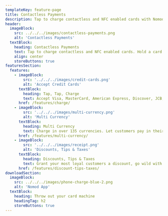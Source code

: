 ```yaml
---
templateKey: feature-page
title: Contactless Payments
description: Tap to charge contactless and NFC enabled cards with Nomod
header:
  imageBlock:
    src: ../../../images/contactless-payments.png
    alt: 'Contactless Payments'
  textBlock:
    heading: Contactless Payments
    text: Tap to charge contactless and NFC enabled cards. Hold a card against your device's NFC chip and boom, you're in business! Exclusive to Android
    align: center
    storeButtons: true
featuresSection:
  features:
    - imageBlock:
        src: '../../../images/credit-cards.png'
        alt: 'Accept Credit Cards'
      textBlock:
        heading: Tap, Tap, Charge
        text: Accept Visa, MasterCard, American Express, Discover, JCB, Union Pay, and a bunch more with a few simple taps
      href: /features/charge/
    - imageBlock:
        src: '../../../images/multi-currency.png'
        alt: 'Multi Currency'
      textBlock:
        heading: Multi Currency
        text: Charge in over 135 currencies. Let customers pay in their native currency, you get paid in yours
      href: /features/multi-currency/
    - imageBlock:
        src: '../../../images/receipt.png'
        alt: 'Discounts, Tips & Taxes'
      textBlock:
        heading: Discounts, Tips & Taxes
        text: Grant your most loyal customers a discount, go wild with tips for your team, and capture taxes to stay compliant
      href: /features/discount-tips-taxes/
downloadSection:
  imageBlock:
    src: ../../../images/phone-charge-blue-2.png
    alt: 'Nomod App'
  textBlock:
    heading: Throw out your card machine
    headingTag: h2
    storeButtons: true
---
```

